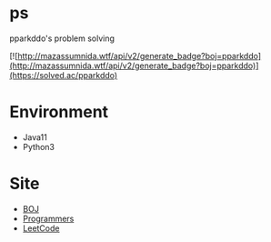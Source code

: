 # ps
pparkddo's problem solving  

[![http://mazassumnida.wtf/api/v2/generate_badge?boj=pparkddo](http://mazassumnida.wtf/api/v2/generate_badge?boj=pparkddo)](https://solved.ac/pparkddo)  
<!-- (by. [mazassumnida](https://github.com/mazassumnida/mazassumnida)) -->
  
# Environment
- Java11
- Python3

# Site
- [BOJ](https://www.acmicpc.net/)
- [Programmers](https://programmers.co.kr/)  
- [LeetCode](https://leetcode.com/)
